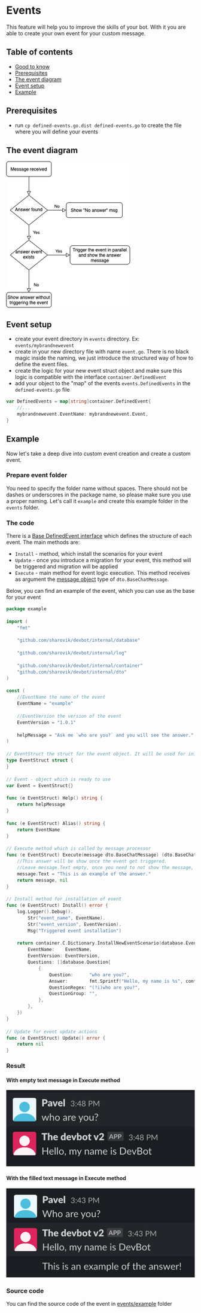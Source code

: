 # Events
This feature will help you to improve the skills of your bot. With it you are able to create your own event for your custom message.

## Table of contents
- [Good to know](#good-to-know-for-event-setup)
- [Prerequisites](#prerequisites)
- [The event diagram](#the-event-diagram)
- [Event setup](#event-setup)
- [Example](#example)

## Prerequisites
* run `cp defined-events.go.dist defined-events.go` to create the file where you will define your events

## The event diagram
![base-event-diagram](images/base-event-scheme.png)

## Event setup
* create your event directory in `events` directory. Ex: `events/mybrandnewevent`
* create in your new directory file with name `event.go`. There is no black magic inside the naming, we just introduce the structured way of how to define the event files.
* create the logic for your new event struct object and make sure this logic is compatible with the interface `container.DefinedEvent`
* add your object to the "map" of the events `events.DefinedEvents` in the `defined-events.go` file 
```go
var DefinedEvents = map[string]container.DefinedEvent{
    //...
	mybrandnewevent.EventName: mybrandnewevent.Event,
}
```

## Example
Now let's take a deep dive into custom event creation and create a custom event.

### Prepare event folder
You need to specify the folder name without spaces. There should not be dashes or underscores in the package name, so please make sure you use a proper naming.
Let's call it `example` and create this example folder in the `events` folder.

### The code
There is a [Base DefinedEvent interface](../internal/dto/event/defined_event.go) which defines the structure of each event.
The main methods are:
- `Install` - method, which install the scenarios for your event
- `Update` - once you introduce a migration for your event, this method will be triggered and migration will be applied
- `Execute` - main method for event logic execution. This method receives as argument the [message object](event-message.md) type of `dto.BaseChatMessage`.

Below, you can find an example of the event, which you can use as the base for your event
```go
package example

import (
	"fmt"

	"github.com/sharovik/devbot/internal/database"

	"github.com/sharovik/devbot/internal/log"

	"github.com/sharovik/devbot/internal/container"
	"github.com/sharovik/devbot/internal/dto"
)

const (
	//EventName the name of the event
	EventName = "example"

	//EventVersion the version of the event
	EventVersion = "1.0.1"

	helpMessage = "Ask me `who are you?` and you will see the answer."
)

// EventStruct the struct for the event object. It will be used for initialisation of the event in defined-events.go file.
type EventStruct struct {
}

// Event - object which is ready to use
var Event = EventStruct{}

func (e EventStruct) Help() string {
	return helpMessage
}

func (e EventStruct) Alias() string {
	return EventName
}

// Execute method which is called by message processor
func (e EventStruct) Execute(message dto.BaseChatMessage) (dto.BaseChatMessage, error) {
	//This answer will be show once the event get triggered.
	//Leave message.Text empty, once you need to not show the message, once this event get triggered.
	message.Text = "This is an example of the answer."
	return message, nil
}

// Install method for installation of event
func (e EventStruct) Install() error {
	log.Logger().Debug().
		Str("event_name", EventName).
		Str("event_version", EventVersion).
		Msg("Triggered event installation")

	return container.C.Dictionary.InstallNewEventScenario(database.EventScenario{
		EventName:    EventName,
		EventVersion: EventVersion,
		Questions: []database.Question{
			{
				Question:      "who are you?",
				Answer:        fmt.Sprintf("Hello, my name is %s", container.C.Config.MessagesAPIConfig.BotName),
				QuestionRegex: "(?i)who are you?",
				QuestionGroup: "",
			},
		},
	})
}

// Update for event update actions
func (e EventStruct) Update() error {
	return nil
}
```

### Result
#### With empty text message in Execute method
![empty text message](images/example-event-text-empty.png)

#### With the filled text message in Execute method
![with text message](images/example-event-with-text.png)

### Source code
You can find the source code of the event in [events/example](https://github.com/sharovik/devbot/tree/master/events/example) folder